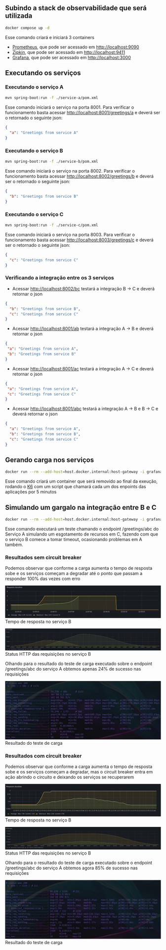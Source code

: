 ## Subindo a stack de observabilidade que será utilizada

```bash
docker compose up -d
```

Esse comando criará e iniciará 3 containers
- [Prometheus](https://prometheus.io/), que pode ser acessado em [http://localhost:9090](http://localhost:9090)
- [Zipkin](https://zipkin.io/), que pode ser acessado em [http://localhost:9411](http://localhost:9411)
- [Grafana](https://grafana.com/oss/grafana/), que pode ser acessado em [http://localhost:3000](http://localhost:3000)

## Executando os serviços

### Executando o serviço A

```bash
mvn spring-boot:run -f ./service-a/pom.xml
```

Esse comando iniciará o serviço na porta 8001. Para verificar o funcionamento basta acessar [http://localhost:8001/greetings/a](http://localhost:8001/greetings/a) e 
deverá ser o retornado o seguinte json:

```json
{
  "a": "Greetings from service A"
}
```

### Executando o serviço B

```bash
mvn spring-boot:run -f ./service-b/pom.xml
```

Esse comando iniciará o serviço na porta 8002. Para verificar o funcionamento basta acessar [http://localhost:8002/greetings/b](http://localhost:8002/greetings/b) e
deverá ser o retornado o seguinte json:

```json
{
  "b": "Greetings from service B"
}
```

### Executando o serviço C

```bash
mvn spring-boot:run -f ./service-c/pom.xml
```

Esse comando iniciará o serviço na porta 8003. Para verificar o funcionamento basta acessar [http://localhost:8003/greetings/c](http://localhost:8003/greetings/c) e
deverá ser o retornado o seguinte json:

```json
{
  "c": "Greetings from service C"
}
```

### Verificando a integração entre os 3 serviços

- Acessar [http://localhost:8002/bc](http://localhost:8002/bc) testará a integração B -> C e deverá retornar o json
```json
{
  "b": "Greetings from service B",
  "c": "Greetings from service C"
}
```

- Acessar [http://localhost:8001/ab](http://localhost:8001/ab) testará a integração A -> B e deverá retornar o json
 ```json
{
  "a": "Greetings from service A",
  "b": "Greetings from service B"
}
```

- Acessar [http://localhost:8001/ac](http://localhost:8001/ac) testará a integração A -> C e deverá retornar o json
 ```json
{
  "a": "Greetings from service A",
  "c": "Greetings from service C"
}
```
- Acessar [http://localhost:8001/abc](http://localhost:8001/abc) testará a integração A -> B e B -> C e deverá retornar o json
```json
{
  "a": "Greetings from service A",
  "b": "Greetings from service B",
  "c": "Greetings from service C"
}
```

## Gerando carga nos serviços

```bash
docker run --rm --add-host=host.docker.internal:host-gateway -i grafana/k6 run - <load-script.js
```

Esse comando criará um container que será removido ao final da exeução, rodando o [K6](https://k6.io/open-source/) com um script que chamará
cada um dos enpoints das aplicações por 5 minutos

## Simulando um gargalo na integração entre B e C

```bash
docker run --rm --add-host=host.docker.internal:host-gateway -i grafana/k6 run - <timeout-script.js
```

Esse comando executará um teste chamando o endpoint /greetings/abc do Serviço A simulando um esgotamento de recursos em C, fazendo com que o serviço B comece a tomar timeout,
ocasionando problemas em A também.

### Resultados sem circuit breaker

Podemos observar que conforme a carga aumenta o tempo de resposta sobe e os serviços começam a degradar até o ponto que passam a responder 100% das vezes com erro

![Tempo de resposta no serviço B](https://github.com/leonardolocatti/resilient-microservices-example/blob/develop/images/request-duration-service-b-timeout.png)
Tempo de resposta no serviço B

![Status HTTP das requisições no serviço B](https://github.com/leonardolocatti/resilient-microservices-example/blob/develop/images/http-status-service-b-timeout.png)
Status HTTP das requisições no serviço B

Olhando para o resultado do teste de carga executado sobre o endpoint /greetings/abc do serviço A obtemos apenas 24% de sucesso nas requisições

![Resultado do teste de carga](https://github.com/leonardolocatti/resilient-microservices-example/blob/develop/images/load-test-result-service-a-timeout.png)
Resultado do teste de carga

### Resultados com circuit breaker

Podemos observar que conforme a carga aumenta o tempo de resposta sobe e os serviços começam a degradar, mas o circuit breaker entra em ação abrindo o circuito e deixando os serviços se recuperarem

![Tempo de resposta no serviço B](https://github.com/leonardolocatti/resilient-microservices-example/blob/develop/images/request-duration-service-b-timeout-circuit-breaker.png)
Tempo de resposta no serviço B

![Status HTTP das requisições no serviço B](https://github.com/leonardolocatti/resilient-microservices-example/blob/develop/images/http-status-service-b-timeout-circuit-breaker.png)
Status HTTP das requisições no serviço B

Olhando para o resultado do teste de carga executado sobre o endpoint /greetings/abc do serviço A obtemos agora 85% de sucesso nas requisições

![Resultado do teste de carga](https://github.com/leonardolocatti/resilient-microservices-example/blob/develop/images/load-test-result-service-a-timeout-circuit-breaker.png)
Resultado do teste de carga
